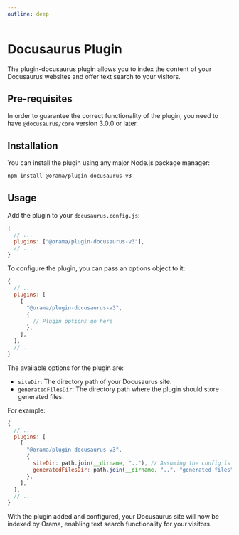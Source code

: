 ```yaml
---
outline: deep
---
```


# Docusaurus Plugin

The plugin-docusaurus plugin allows you to index the content of your Docusaurus websites and offer text search to your visitors.

## Pre-requisites
In order to guarantee the correct functionality of the plugin, you need to have `@docusaurus/core` version 3.0.0 or later.

## Installation

You can install the plugin using any major Node.js package manager:

```bash copy
npm install @orama/plugin-docusaurus-v3
```

## Usage

Add the plugin to your `docusaurus.config.js`:

```js
{
  // ...
  plugins: ["@orama/plugin-docusaurus-v3"],
  // ...
}
```

To configure the plugin, you can pass an options object to it:

```js
{
  // ...
  plugins: [
    [
      "@orama/plugin-docusaurus-v3",
      {
        // Plugin options go here
      },
    ],
  ],
  // ...
}
```

The available options for the plugin are:

- `siteDir`: The directory path of your Docusaurus site.
- `generatedFilesDir`: The directory path where the plugin should store generated files.

For example:

```js
{
  // ...
  plugins: [
    [
      "@orama/plugin-docusaurus-v3",
      {
        siteDir: path.join(__dirname, ".."), // Assuming the config is in the website/ directory
        generatedFilesDir: path.join(__dirname, "..", "generated-files"),
      },
    ],
  ],
  // ...
}
```

With the plugin added and configured, your Docusaurus site will now be indexed by Orama, enabling text search functionality for your visitors.
  
  
